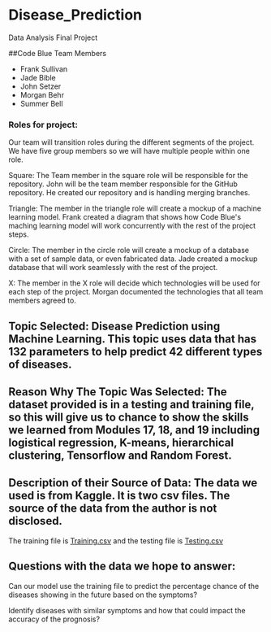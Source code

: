 # Disease_Prediction
Data Analysis Final Project

##Code Blue Team Members
* Frank Sullivan
* Jade Bible
* John Setzer
* Morgan Behr 
* Summer Bell


### Roles for project:
Our team will transition roles during the different segments of the project. We have five group members so we will have multiple people within one role.

Square: The Team member in the square role will be responsible for the repository. John will be the team member responsible for the GitHub repository. He created our repository and is handling merging branches.

Triangle: The member in the triangle role will create a mockup of a machine learning model. Frank created a diagram that shows how Code Blue's maching learning model will work concurrently with the rest of the project steps.

Circle: The member in the circle role will create a mockup of a database with a set of sample data, or even fabricated data. Jade created a mockup database that will work seamlessly with the rest of the project.

X: The member in the X role will decide which technologies will be used for each step of the project. Morgan documented the technologies that all team members agreed to.

## Topic Selected: Disease Prediction using Machine Learning. This topic uses data that has 132 parameters to help predict 42 different types of diseases. 

## Reason Why The Topic Was Selected: The dataset provided is in a testing and training file, so this will give us to chance to show the skills we learned from Modules 17, 18, and 19 including logistical regression, K-means, hierarchical clustering, Tensorflow and Random Forest.
## Description of their Source of Data: The data we used is from Kaggle. It is two csv files. The source of the data from the author is not disclosed. 
The training file is [Training.csv](Resources/Training.csv) and the testing file is [Testing.csv](Resources/Testing.csv)

## Questions with the data we hope to answer:

Can our model use the training file to predict the percentage chance of the diseases showing in the future based on the symptoms?

Identify diseases with similar symptoms and how that could impact the accuracy of the prognosis?




